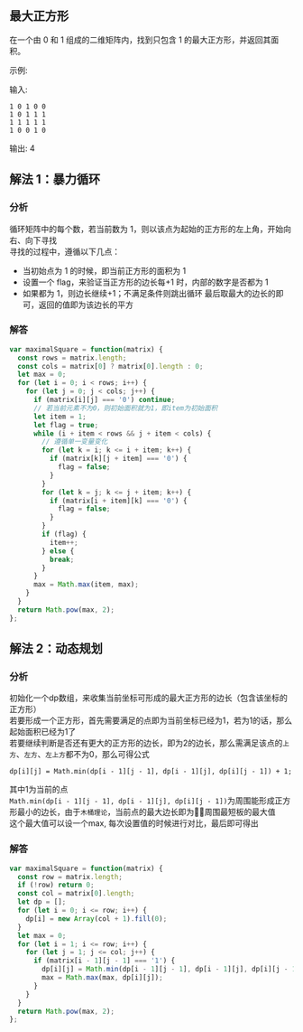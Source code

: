 ## 最大正方形

在一个由 0 和 1 组成的二维矩阵内，找到只包含 1 的最大正方形，并返回其面积。

示例:

输入:

```
1 0 1 0 0
1 0 1 1 1
1 1 1 1 1
1 0 0 1 0
```

输出: 4

## 解法 1：暴力循环

### 分析

循环矩阵中的每个数，若当前数为 1，则以该点为起始的正方形的左上角，开始向右、向下寻找  
寻找的过程中，遵循以下几点：

- 当初始点为 1 的时候，即当前正方形的面积为 1
- 设置一个 flag，来验证当正方形的边长每+1 时，内部的数字是否都为 1
- 如果都为 1，则边长继续+1；不满足条件则跳出循环
  最后取最大的边长的即可，返回的值即为该边长的平方

### 解答

```javascript
var maximalSquare = function(matrix) {
  const rows = matrix.length;
  const cols = matrix[0] ? matrix[0].length : 0;
  let max = 0;
  for (let i = 0; i < rows; i++) {
    for (let j = 0; j < cols; j++) {
      if (matrix[i][j] === '0') continue;
      // 若当前元素不为0，则初始面积就为1，即item为初始面积
      let item = 1;
      let flag = true;
      while (i + item < rows && j + item < cols) {
        // 遵循单一变量变化
        for (let k = i; k <= i + item; k++) {
          if (matrix[k][j + item] === '0') {
            flag = false;
          }
        }
        for (let k = j; k <= j + item; k++) {
          if (matrix[i + item][k] === '0') {
            flag = false;
          }
        }
        if (flag) {
          item++;
        } else {
          break;
        }
      }
      max = Math.max(item, max);
    }
  }
  return Math.pow(max, 2);
};
```

## 解法 2：动态规划

### 分析
初始化一个dp数组，来收集当前坐标可形成的最大正方形的边长（包含该坐标的正方形）  
若要形成一个正方形，首先需要满足的点即为当前坐标已经为1，若为1的话，那么起始面积已经为1了  
若要继续判断是否还有更大的正方形的边长，即为2的边长，那么需满足该点的``上方``、``左方``、``左上方``都不为0，那么可得公式    
```
dp[i][j] = Math.min(dp[i - 1][j - 1], dp[i - 1][j], dp[i][j - 1]) + 1;
```
其中1为当前的点  
``Math.min(dp[i - 1][j - 1], dp[i - 1][j], dp[i][j - 1])``为周围能形成正方形最小的边长，由于``木桶理论``，当前点的最大边长即为周围最短板的最大值   
这个最大值可以设一个max, 每次设置值的时候进行对比，最后即可得出   
  
### 解答

```javascript
var maximalSquare = function(matrix) {
  const row = matrix.length;
  if (!row) return 0;
  const col = matrix[0].length;
  let dp = [];
  for (let i = 0; i <= row; i++) {
    dp[i] = new Array(col + 1).fill(0);
  }
  let max = 0;
  for (let i = 1; i <= row; i++) {
    for (let j = 1; j <= col; j++) {
      if (matrix[i - 1][j - 1] === '1') {
        dp[i][j] = Math.min(dp[i - 1][j - 1], dp[i - 1][j], dp[i][j - 1]) + 1;
        max = Math.max(max, dp[i][j]);
      }
    }
  }
  return Math.pow(max, 2);
};
```
